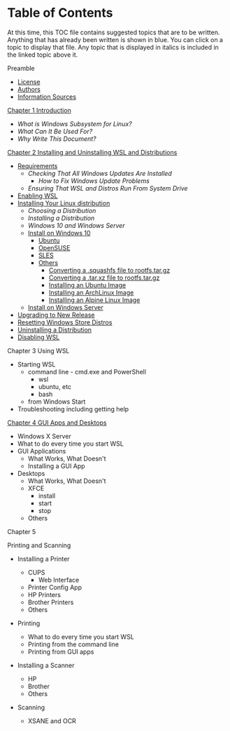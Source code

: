 # Table of Contents
At this time, this TOC file contains suggested topics that are to
be written.
Anything that has already been written is shown in blue. You can click on a topic to 
display that file. Any topic that is displayed in italics is included in
the linked topic above it.

Preamble
- [License](0010-License.md)
- [Authors](0020-Authors.md)
- [Information Sources](0030-Information-Sources.md)

[Chapter 1 Introduction](0100-Introduction.md)
- *What is Windows Subsystem for Linux?*
- *What Can It Be Used For?*
- *Why Write This Document?*

[Chapter 2 Installing and Uninstalling WSL and Distributions](
0200-Installing-and-Uninstalling-WSL-and-Distros.md)
- [Requirements](0210-Requirements.md)
  - *Checking That All Windows Updates Are Installed*
    - *How to Fix Windows Update Problems*
  - *Ensuring That WSL and Distros Run From System Drive*
- [Enabling WSL](0220-Enabling-WSL)
- [Installing Your Linux distribution](0230-Installing-Your-Linux-Distro.md)
  - *Choosing a Distribution*
  - *Installing a Distribution*
  - *Windows 10 and Windows Server*
  - [Install on Windows 10](0240-Installing-on-Windows-10.md)
    - [Ubuntu](0250-Ubuntu.md)
    - [OpenSUSE](0251-OpenSUSE.md)
    - [SLES](0252-SLES.md)
    - [Others](0299-Other-Distros.md)
      - [Converting a .squashfs file to rootfs.tar.gz](0300-Convert-squashfs-File-to-tar.gz.md)
      - [Converting a .tar.xz file to rootfs.tar.gz](0301-Convert-tar-xz-File-to-tar.gz.md)
      - [Installing an Ubuntu Image](0310-Install-Ubuntu-Image.md)
      - [Installing an ArchLinux Image](0312-Install-ArchLinux-Image.md)
      - [Installing an Alpine Linux Image](0313-Install-Alpine-Image.md)
  - [Install on Windows Server](0390-Installing-on-Windows-Server.md)
- [Upgrading to New Release](0395-Upgrading-to-a-New-Release.md)
- [Resetting Windows Store Distros](0400-Resetting-Distros.md)
- [Uninstalling a Distribution](0450-Uninstalling-a-Distro.md)
- [Disabling WSL](0500-Disabling-WSL.md)

Chapter 3 Using WSL
- Starting WSL
  - command line - cmd.exe and PowerShell
    - wsl
    - ubuntu, etc
	- bash
  - from Windows Start
- Troubleshooting including getting help

[Chapter 4 GUI Apps and Desktops](6000-GUI-Apps-and-Desktops.md)
- Windows X Server
- What to do every time you start WSL
- GUI Applications
  - What Works, What Doesn't
  - Installing a GUI App
- Desktops
  - What Works, What Doesn't
  - XFCE
	- install
	- start
	- stop
  - Others

Chapter 5

Printing and Scanning
- Installing a Printer
  - CUPS
    - Web Interface
  - Printer Config App
  - HP Printers
  - Brother Printers
  - Others
- Printing
  - What to do every time you start WSL
  - Printing from the command line
  - Printing from GUI apps

- Installing a Scanner
  - HP
  - Brother
  - Others
- Scanning
  - XSANE and OCR
